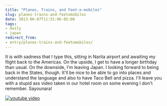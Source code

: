 ```yaml
---
title: "Planes, Trains, and Feet-o-mobiles"
slug: planes-trains-and-feetomobiles
date: 2013-06-07T11:51:06-05:00
tags:
- daily
- japan
redirect_from:
- entry/planes-trains-and-feetomobiles/
---
```

It is with sadness that I type this, sitting in Narita airport and awaiting my flight back to the Americas. On the upside, I get to have a longer birthday than usual. On the downside, I'm leaving Japan. I looking forward to being back in the States, though. It'll be nice to be able to go into places and understand the language and also to have Taco Bell and pizza. I'll leave you with a stupid ass video taken in our hotel room on some evening I don't remember. Sayounara!

[![youtube video](https://img.youtube.com/vi/O2_S6tqyGP0/0.jpg)](https://www.youtube.com/watch?v=O2_S6tqyGP0&youtube-thumb)
